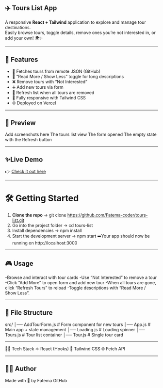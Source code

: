 ## ✈️ Tours List App

A responsive **React + Tailwind** application to explore and manage tour destinations.  
Easily browse tours, toggle details, remove ones you’re not interested in, or add your own! 🌍✨

---

## 🚀 Features
- 🔄 Fetches tours from remote JSON (GitHub)
- 📖 “Read More / Show Less” toggle for long descriptions
- ❌ Remove tours with “Not Interested”
- ➕ Add new tours via form
- 🔄 Refresh list when all tours are removed
- 🎨 Fully responsive with Tailwind CSS
- 🌐 Deployed on [Vercel](#) 

 ---
  
 ## 📸 Preview

Add screenshots here
The tours list view
The form opened
The empty state with the Refresh button

---

## ✨Live Demo

👉 [Check it out here](tours-list-7tprip36m-fatema-surajs-projects.vercel.app)

---

# 🛠️ Getting Started

1. **Clone the repo**
   -> git clone https://github.com/Fatema-coder/tours-list.git
2. Go into the project folder
   -> cd tours-list
3. Install dependencies
   -> npm install
4. Start the development server
   -> npm start
➡️Your app should now be running on http://localhost:3000

---

## 🎮 Usage

-Browse and interact with tour cards
-Use “Not Interested” to remove a tour
-Click “Add More” to open form and add new tour
-When all tours are gone, click “Refresh Tours” to reload
-Toggle descriptions with “Read More / Show Less”.

---

## 📂 File Structure

src/
│── AddTourForm.js   # Form component for new tours
│── App.js           # Main app + state management
│── Loading.js       # Loading spinner
│── Tours.js         # Tour list container
│── Tour.js          # Single tour card

---

🧑‍💻 Tech Stack
⚛️ React (Hooks)
🎨 Tailwind CSS
🌐 Fetch API

---

## 👩‍💻 Author
Made with 💖 by Fatema
GitHub


